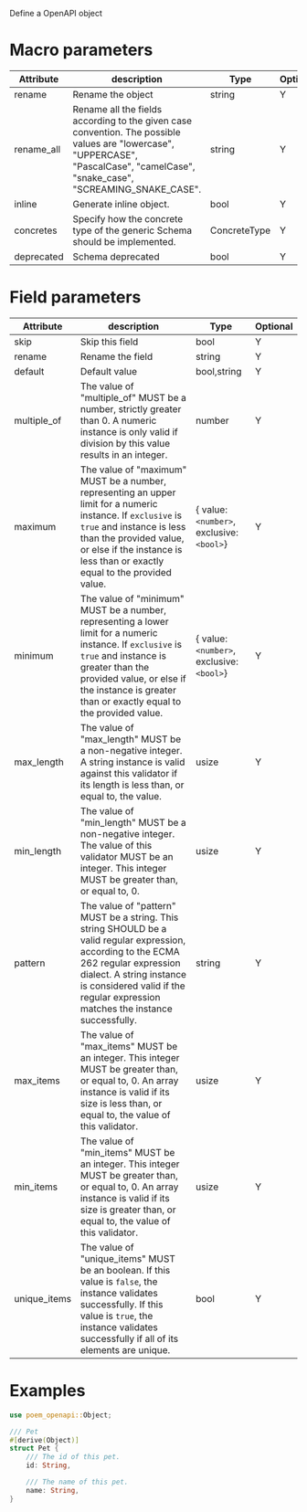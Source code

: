 Define a OpenAPI object

# Macro parameters

| Attribute     | description               | Type     | Optional |
|---------------|---------------------------|----------|----------|
| rename        | Rename the object         | string   | Y        |
| rename_all    | Rename all the fields according to the given case convention. The possible values are "lowercase", "UPPERCASE", "PascalCase", "camelCase", "snake_case", "SCREAMING_SNAKE_CASE". | string   | Y        |
| inline        | Generate inline object.   | bool     | Y        |
| concretes     | Specify how the concrete type of the generic Schema should be implemented. | ConcreteType |  Y |
| deprecated    | Schema deprecated          | bool     | Y        |

# Field parameters

| Attribute     | description               | Type     | Optional |
|---------------|---------------------------|----------|----------|
| skip          | Skip this field           | bool     | Y        |
| rename        | Rename the field          | string   | Y        |
| default       | Default value             | bool,string | Y     |
| multiple_of   | The value of "multiple_of" MUST be a number, strictly greater than 0. A numeric instance is only valid if division by this value results in an integer. | number | Y |
| maximum       | The value of "maximum" MUST be a number, representing an upper limit for a numeric instance. If `exclusive` is `true` and instance is less than the provided value, or else if the instance is less than or exactly equal to the provided value. | { value: `<number>`, exclusive: `<bool>`} | Y |
| minimum       | The value of "minimum" MUST be a number, representing a lower limit for a numeric instance. If `exclusive` is `true` and instance is greater than the provided value, or else if the instance is greater than or exactly equal to the provided value. | { value: `<number>`, exclusive: `<bool>`} | Y |
| max_length    | The value of "max_length" MUST be a non-negative integer. A string instance is valid against this validator if its length is less than, or equal to, the value. | usize | Y |
| min_length    | The value of "min_length" MUST be a non-negative integer.  The value of this validator MUST be an integer. This integer MUST be greater than, or equal to, 0.| usize | Y |
| pattern       | The value of "pattern" MUST be a string. This string SHOULD be a valid regular expression, according to the ECMA 262 regular expression dialect. A string instance is considered valid if the regular expression matches the instance successfully. | string | Y |
| max_items     | The value of "max_items" MUST be an integer. This integer MUST be greater than, or equal to, 0. An array instance is valid if its size is less than, or equal to, the value of this validator. | usize | Y |
| min_items     | The value of "min_items" MUST be an integer. This integer MUST be greater than, or equal to, 0. An array instance is valid if its size is greater than, or equal to, the value of this validator. | usize | Y |
| unique_items  | The value of "unique_items" MUST be an boolean.  If this value is `false`, the instance validates successfully.  If this value is `true`, the instance validates successfully if all of its elements are unique. | bool | Y |

# Examples

```rust
use poem_openapi::Object;

/// Pet
#[derive(Object)]
struct Pet {
    /// The id of this pet.
    id: String,

    /// The name of this pet.
    name: String,
}
```